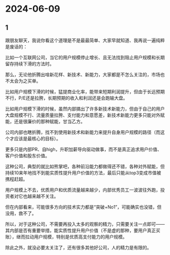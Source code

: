 # 2024-06-09

## 1


跟朋友聊天，我说你看这个道理是不是最最简单、大家早就知道、我再说一遍纯粹是废话的：

比如一个互联网公司，当它的用户规模停止增长、且无法找到阻止用户规模和长期留存持续下滑的方法时。

那么，无论他折腾出啥新花样、新技术、新能力，大家都是不怎么关注的，市场也不太会为之买单。

比如用户规模下滑的时候，猛提商业化率，能带来短期利润提升，但由于长远预期不行，P/E还是拉胯，长期预期的收入和利润还是会跑输大盘。

比如用户规模下滑的时候，虽然内部搞出了许多新技术新能力，但由于自己的用户大盘规模不行、流量质量拉胯、支付能力和意愿差，新技术新能力更多只能对外赋能，还是很廉价的那种赋能，甘当乙方。

公司内部也瞎折腾，找不到使用新技术和新能力来提升自身用户规模的路径（而这个才应该是最核心的目标）。

更多只是内部PR、自high，升职加薪导向驱动做事，而不是真正追求用户价值、客户价值和股东价值。

这种公司，典型的就比如熊掌吧，各种前沿能力都做得还不错，各种对外赋能，但持续10来年地找不到能实质性提升用户价值的方法，最后只能从top3变成市值被携程赶超。

用户规模上不去，优质用户和优质流量越来越少，内部优秀员工一波波往外跑，投资者对它也越来越不关注。

但在内部看来，可能很多方向的技术实力都是“突破+No1”，可能确实也没错，但没用，救不了。

所以，对于这种公司，不需要再投入太多的观察的精力，只需要关注一点即可——其内部是否有重要举措，能实质性提升用户价值（不是虚的那种，要用户真正买账），继而拉动用户规模，特别是优质高支付能力的用户规模。

除此之外，就没必要太关注了，还有很多其他好公司，人的精力是有限的。






